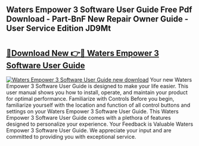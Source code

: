 ## Waters Empower 3 Software User Guide Free Pdf Download - Part-BnF New Repair Owner Guide - User Service Edition JD9Mt

# <h2><a href="http://bc55494.oget.top/?id=Waters+Empower+3+Software+User+Guide">🔗Download New 👉🔴 Waters Empower 3 Software User Guide</a></h2>

[![Waters Empower 3 Software User Guide new download](https://i.imgur.com/5g1atiW.png)](http://bc55494.oget.top/?id=Waters+Empower+3+Software+User+Guide)
Your new Waters Empower 3 Software User Guide is designed to make your life easier. This user manual shows you how to install, operate, and maintain your product for optimal performance. Familiarize with Controls Before you begin, familiarize yourself with the location and function of all control buttons and settings on your Waters Empower 3 Software User Guide. This Waters Empower 3 Software User Guide comes with a plethora of features designed to personalize your experience. Your Feedback is Valuable Waters Empower 3 Software User Guide. We appreciate your input and are committed to providing you with exceptional service.
